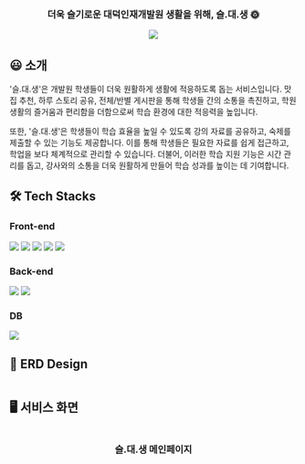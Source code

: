 <div align="center">
<img src="" />
  
### 더욱 슬기로운 대덕인재개발원 생활을 위해, 슬.대.생 🌞

<img src="https://img.shields.io/badge/release-2024.05.24-critical?style=flat&logo=google-chrome&logoColor=white" />
</div>

## :smiley: 소개

'슬.대.생'은 개발원 학생들이 더욱 원활하게 생활에 적응하도록 돕는 서비스입니다. 
맛집 추천, 하루 스토리 공유, 전체/반별 게시판을 통해 학생들 간의 소통을 촉진하고, 학원 생활의 즐거움과 편리함을 더함으로써 학습 환경에 대한 적응력을 높입니다. 

또한, '슬.대.생'은 학생들이 학습 효율을 높일 수 있도록 강의 자료를 공유하고, 숙제를 제출할 수 있는 기능도 제공합니다. 
이를 통해 학생들은 필요한 자료를 쉽게 접근하고, 학업을 보다 체계적으로 관리할 수 있습니다. 
더불어, 이러한 학습 지원 기능은 시간 관리를 돕고, 강사와의 소통을 더욱 원활하게 만들어 학습 성과를 높이는 데 기여합니다.

## 🛠 Tech Stacks

### Front-end
<div>
  <img src="https://img.shields.io/badge/JavaScript-F7DF1E?style=for-the-badge&logo=JavaScript&logoColor=black"/>
  <img src="https://img.shields.io/badge/jQuery-0769AD?style=for-the-badge&logo=jQuery&logoColor=white"/>
  <img src="https://img.shields.io/badge/HTML5-E34F26?style=for-the-badge&logo=HTML5&logoColor=white"/>
  <img src="https://img.shields.io/badge/CSS3-1572B6?style=for-the-badge&logo=CSS3&logoColor=white"/>
  <img src="https://img.shields.io/badge/JSP-007396?style=for-the-badge&logo=java&logoColor=white"/>
</div>

### Back-end
<div>
  <img src="https://img.shields.io/badge/Java-007396?style=for-the-badge&logo=java&logoColor=white"/>
  <img src="https://img.shields.io/badge/Eclipse-6DB33F?style=for-the-badge&logo=Spring&logoColor=white"/>
</div>

### DB
<div>
  <img src="https://img.shields.io/badge/Oracle-F80000?style=for-the-badge&logo=Oracle&logoColor=white"/>
</div>


## 🔀 ERD Design
<div align="center">
  <img src="" />
</div>

## 🖥 서비스 화면
<div align="center">
<img src="" />
  
### 슬.대.생 메인페이지
</div>
